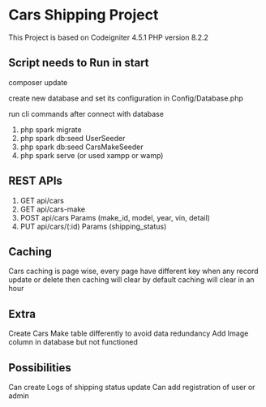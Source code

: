 # Cars Shipping Project

This Project is based on Codeigniter 4.5.1
PHP version 8.2.2

## Script needs to Run in start

composer update

create new database and set its configuration in Config/Database.php

run cli commands after connect with database

1. php spark migrate
2. php spark db:seed UserSeeder
3. php spark db:seed CarsMakeSeeder
4. php spark serve (or used xampp or wamp)

## REST APIs

1. GET api/cars
2. GET api/cars-make
3. POST api/cars
    Params (make_id, model, year, vin, detail)
4. PUT api/cars/(:id)
    Params (shipping_status)

## Caching

Cars caching is page wise, every page have different key
when any record update or delete then caching will clear
by default caching will clear in an hour

## Extra

Create Cars Make table differently to avoid data redundancy
Add Image column in database but not functioned

## Possibilities 

Can create Logs of shipping status update
Can add registration of user or admin
